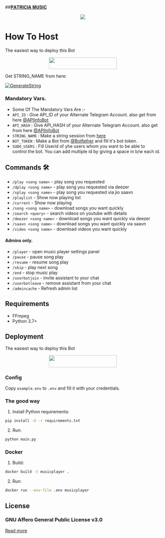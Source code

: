 ##[𝐏𝐀𝐓𝐑𝐈𝐂𝐈𝐀 𝐌𝐔𝐒𝐈𝐂](t.me/patricia_Robot)


<p align="center">
<img src="https://telegra.ph/file/de8e07908f887c55d6993.jpg">
</p>

# How To Host
The easiest way to deploy this Bot
<p align="center"><a href="https://heroku.com/deploy?template=https://github.com/Bot-support/PATRICIA_MUSIC_BOT"> <img src="https://telegra.ph/file/fbee91847ade16a9ffe4d.png" width="220" height="38.45"/></a></p>

Get STRING_NAME from here:

[![GenerateString](https://img.shields.io/badge/repl.it-generateString-yellowgreen)](https://t.me/Pyrogramstringbot)

### Mandatory Vars.

   - Some Of The Mandatory Vars Are :-
   - `API_ID` :  Give API_ID of your Alternate Telegram Account. also get from here [@APIInfoBot](https://t.me/APIinfoBot)
   - `API_HASH` :  Give API_HASH of your Alternate Telegram Account. also get from here [@APIInfoBot](https://t.me/APIinfoBot)
   - `STRING_NAME` :  Make a string session from [here](https://t.me/PyrogramStringBot)
   - `BOT_TOKEN` :  Make a Bot from [@Botfather](https://t.me/botfather) and fill it's bot token.
   - `SUDO_USERS` :  Fill Userid of yhe users whom you want to be able to control the bot. You can add multiple id by giving a space in b/w each id.






 ## Commands 🛠
 - `/play <song name>` - play song you requested
 - `/dplay <song name>` - play song you requested via deezer
 - `/splay <song name>` - play song you requested via jio saavn
 - `/playlist` - Show now playing list
 - `/current` - Show now playing
 - `/song <song name>` - download songs you want quickly
  - `/search <query>` - search videos on youtube with details
   - `/deezer <song name>` - download songs you want quickly via deezer
   - `/saavn <song name>` - download songs you want quickly via saavn
   - `/video <song name>` - download videos you want quickly

   #### Admins only.
   - `/player` - open music player settings panel
   - `/pause` - pause song play
   - `/resume` - resume song play
   - `/skip` - play next song
   - `/end` - stop music play
   - `/userbotjoin` - invite assistant to your chat
   - `/userbotleave` - remove assistant from your chat
   - `/admincache` - Refresh admin list

   ## Requirements
 
   - FFmpeg
   - Python 3.7+

   ## Deployment
   The easiest way to deploy this Bot
   <p align="center"><a href="https://heroku.com/deploy?template=https://github.com/prince301102/TelegramVCMusicPlayer"> <img src="https://img.shields.io/badge/Deploy%20To%20Heroku-red?style=for-the-badge&logo=heroku" width="220" height="38.45"/></a></p>

   ### Config

   Copy `example.env` to `.env` and fill it with your credentials.

  ### The good way

   1. Install Python requirements:
   ```bash
   pip install -U -r requirements.txt
   ```
   2. Run:
   ```bash
   python main.py
   ```

   ### Docker
 
  1. Build:
   ```bash
   docker build -t musicplayer .
   ```
  2. Run:
   ```bash
   docker run --env-file .env musicplayer
   ```

   ## License

   ### GNU Affero General Public License v3.0

  [Read more](http://www.gnu.org/licenses/#AGPL)

